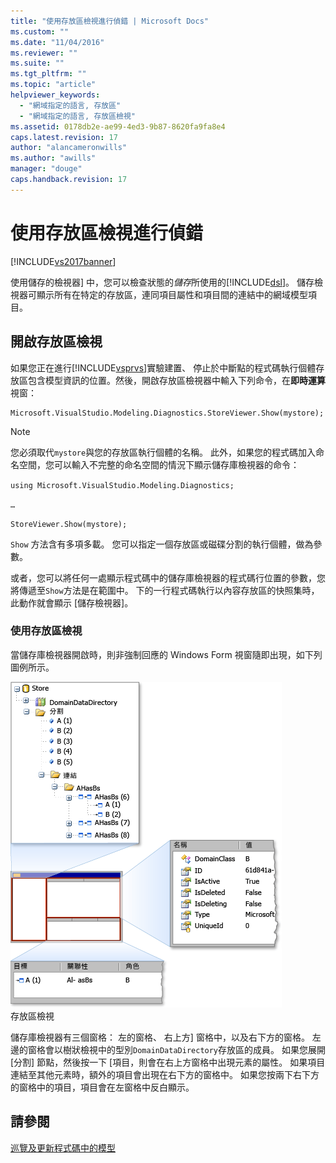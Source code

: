 ```yaml
---
title: "使用存放區檢視進行偵錯 | Microsoft Docs"
ms.custom: ""
ms.date: "11/04/2016"
ms.reviewer: ""
ms.suite: ""
ms.tgt_pltfrm: ""
ms.topic: "article"
helpviewer_keywords: 
  - "網域指定的語言, 存放區"
  - "網域指定的語言, 存放區檢視"
ms.assetid: 0178db2e-ae99-4ed3-9b87-8620fa9fa8e4
caps.latest.revision: 17
author: "alancameronwills"
ms.author: "awills"
manager: "douge"
caps.handback.revision: 17
---
```

# 使用存放區檢視進行偵錯
[!INCLUDE[vs2017banner](../code-quality/includes/vs2017banner.md)]

使用儲存的檢視器\] 中，您可以檢查狀態的*儲存*所使用的[!INCLUDE[dsl](../modeling/includes/dsl_md.md)]。  儲存檢視器可顯示所有在特定的存放區，連同項目屬性和項目間的連結中的網域模型項目。  
  
## 開啟存放區檢視  
 如果您正在進行[!INCLUDE[vsprvs](../code-quality/includes/vsprvs_md.md)]實驗建置、 停止於中斷點的程式碼執行個體存放區包含模型資訊的位置。然後，開啟存放區檢視器中輸入下列命令，在**即時運算**視窗：  
  
```  
Microsoft.VisualStudio.Modeling.Diagnostics.StoreViewer.Show(mystore);  
```  
  
> [!NOTE]
>  您必須取代`mystore`與您的存放區執行個體的名稱。  此外，如果您的程式碼加入命名空間，您可以輸入不完整的命名空間的情況下顯示儲存庫檢視器的命令：  
>   
>  `using Microsoft.VisualStudio.Modeling.Diagnostics;`  
>   
>  `…`  
>   
>  `StoreViewer.Show(mystore);`  
  
 `Show` 方法含有多項多載。  您可以指定一個存放區或磁碟分割的執行個體，做為參數。  
  
 或者，您可以將任何一處顯示程式碼中的儲存庫檢視器的程式碼行位置的參數，您將傳遞至`Show`方法是在範圍中。  下的一行程式碼執行以內容存放區的快照集時，此動作就會顯示 \[儲存檢視器\]。  
  
### 使用存放區檢視  
 當儲存庫檢視器開啟時，則非強制回應的 Windows Form 視窗隨即出現，如下列圖例所示。  
  
 ![](../modeling/media/storeviewer2.png "storeviewer2")  
存放區檢視  
  
 儲存庫檢視器有三個窗格： 左的窗格、 右上方\] 窗格中，以及右下方的窗格。  左邊的窗格會以樹狀檢視中的型別`DomainDataDirectory`存放區的成員。  如果您展開 \[分割\] 節點，然後按一下 \[項目，則會在右上方窗格中出現元素的屬性。  如果項目連結至其他元素時，額外的項目會出現在右下方的窗格中。  如果您按兩下右下方的窗格中的項目，項目會在左窗格中反白顯示。  
  
## 請參閱  
 [巡覽及更新程式碼中的模型](../modeling/navigating-and-updating-a-model-in-program-code.md)